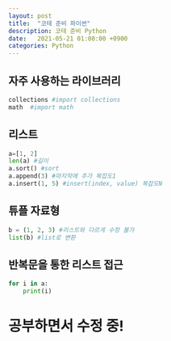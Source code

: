 ```yaml
---
layout: post
title:  "코테 준비 파이썬"
description: 코테 준비 Python 
date:   2021-05-21 01:08:00 +0900
categories: Python 
---
```

## 자주 사용하는 라이브러리  
```python
collections #import collections
math  #import math
```

## 리스트  
```python
a=[1, 2]
len(a) #길이
a.sort() #sort
a.append(3) #마지막에 추가 복잡도1
a.insert(1, 5) #insert(index, value) 복잡도N
```

## 튜플 자료형  
```python
b = (1, 2, 3) #리스트와 다르게 수정 불가
list(b) #list로 변환
```


## 반복문을 통한 리스트 접근  
```python
for i in a:
	print(i)
```

# 공부하면서 수정 중!